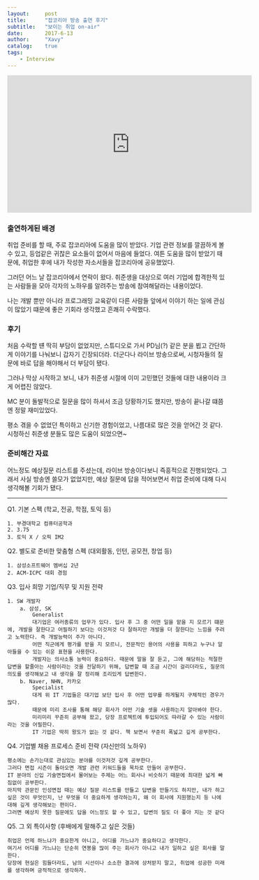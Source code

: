 ```yaml
---
layout:     post
title:      "잡코리아 방송 출연 후기"
subtitle:   "보이는 취업 on-air"
date:       2017-6-13
author:     "Xavy"
catalog:    true
tags:
    - Interview
---
```


<iframe width="560" height="315" src="https://www.youtube.com/embed/7hbLkKYUNF0" frameborder="0" allowfullscreen></iframe>

### 출연하게된 배경

취업 준비를 할 때, 주로 잡코리아에 도움을 많이 받았다. 기업 관련 정보를 깔끔하게 볼 수 있고, 등업같은 귀찮은 요소들이 없어서 마음에 들었다. 
여튼 도움을 많이 받았기 때문에, 취업한 후에 내가 작성한 자소서들을 잡코리아에 공유했었다.

그러던 어느 날 잡코리아에서 연락이 왔다. 취준생을 대상으로 여러 기업에 합격한적 있는 사람들을 모아 각자의 노하우를 알려주는 방송에 참여해달라는 내용이었다. 

나는 개발 뿐만 아니라 프로그래밍 교육같이 다른 사람들 앞에서 이야기 하는 일에 관심이 많았기 떄문에 좋은 기회라 생각했고 흔쾌히 수락했다.

### 후기

처음 수락할 떈 딱히 부담이 없었지만, 스튜디오로 가서 PD님(?) 같은 분을 뵙고 간단하게 이야기를 나눠보니 갑자기 긴장되더라. 더군다나 라이브 방송으로써, 시청자들의 질문에 바로 답을 해야해서 더 부담이 됐다.
 
그러나 막상 시작하고 보니, 내가 취준생 시절에 이미 고민했던 것들에 대한 내용이라 크게 어렵진 않았다. 
 
MC 분이 돌발적으로 질문을 많이 하셔서 조금 당황하기도 했지만, 방송이 끝나갈 떄쯤엔 정말 재미있었다. 

평소 겪을 수 없었던 특이하고 신기한 경험이었고, 나름대로 많은 것을 얻어간 것 같다. 시청하신 취준생 분들도 많은 도움이 되었으면~

### 준비해간 자료

어느정도 예상질문 리스트를 주셨는데, 라이브 방송이다보니 즉흥적으로 진행되었다. 그래서 사실 방송엔 쓸모가 없었지만, 예상 질문에 답을 적어보면서 취업 준비에 대해 다시 생각해볼 기회가 됐다.

---

Q1. 기본 스펙 (학교, 전공, 학점, 토익 등)

	1. 부경대학교 컴퓨터공학과
	2. 3.75
	3. 토익 X / 오픽 IM2

Q2. 별도로 준비한 맞춤형 스펙 (대외활동, 인턴, 공모전, 창업 등)

	1. 삼성소프트웨어 멤버십 2년
	2. ACM-ICPC 대회 경험
	
Q3. 입사 희망 기업/직무 및 지원 전략 

	1. SW 개발자
		a. 삼성, SK
			Generalist
			대기업은 여러종류의 업무가 있다. 입사 후 그 중 어떤 일을 맡을 지 모르기 떄문에, 개발을 잘한다고 어필하기 보다는 이것저것 다 잘하지만 개발을 더 잘한다는 느낌을 주려고 노력한다. 즉 개발능력이 주가 아니다.
			어떤 직군에게 평가를 받을 지 모르니, 전문적인 용어의 사용을 피하고 누구나 알아들을 수 있는 쉬운 표현을 사용한다.
			개발자는 의사소통 능력이 중요하다. 때문에 말을 잘 듣고, 그에 해당하는 적절한 답변을 할줄아는 사람이라는 것을 전달하기 위해, 답변할 때 조금 시간이 걸리더라도, 질문의 의도를 생각해보고 내 생각을 잘 정리해 조리있게 답변한다. 
		b. Naver, NHN, 카카오
			Specialist
			대게 위 IT 기업들은 대기업 보단 입사 후 어떤 업무를 하게될지 구체적인 경우가 많다. 
			때문에 미리 조사를 통해 해당 회사가 어떤 기술 셋을 사용하는지 알아봐야 한다. 
			미리미리 꾸준히 공부해 왔고, 당장 프로젝트에 투입되어도 따라갈 수 있는 사람이라는 것을 어필한다.
			IT 기업은 딱히 왕도가 없는 것 같다. 책 보면서 꾸준히 폭넓고 깊게 공부한다.

Q4. 기업별 채용 프로세스 준비 전략 (자신만의 노하우)
	
	평소에는 손가는대로 관심있는 분야를 이것저것 깊게 공부한다. 
	그러다 면접 시즌이 돌아오면 개발 관련 키워드들을 목차로 만들어 공부한다. 
	IT 분야의 신입 기술면접에서 물어보는 주제는 어느 회사나 비슷하기 때문에 최대한 넓게 빠짐없이 공부한다.
	마지막 관문인 인성면접 때는 예상 질문 리스트를 만들고 답변을 만들기도 하지만, 내가 하고 싶은 것이 무엇인지, 난 무엇을 더 중요하게 생각하는지, 왜 이 회사에 지원했는지 등 나에 대해 깊게 생각해보는 편이다. 
	그러면 예상치 못한 질문에도 답을 어느정도 할 수 있고, 답변의 질도 더 좋아 지는 것 같다
	
Q5. 그 외 특이사항 (후배에게 말해주고 싶은 것들)
	
    취업은 언제 하느냐가 중요한게 아니고, 어디를 가느냐가 중요하다고 생각한다. 
    여기서 어디를 가느냐는 단순히 연봉을 많이 주는 회사가 아니고 내가 일하고 싶은 회사를 말한다. 
    당장에 현실은 힘들더라도, 남의 시선이나 소소한 결과에 상처받지 말고, 취업에 성공한 미래를 생각하며 긍적적으로 생각하자.

